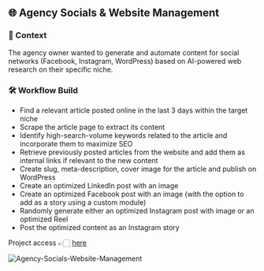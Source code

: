 <h2>🌐 Agency Socials & Website Management</h2>

<h3>📝 Context</h3>
<p>
  The agency owner wanted to generate and automate content for social networks (Facebook, Instagram, WordPress) based on AI-powered web research on their specific niche.
</p>

<h3>🛠️ Workflow Build</h3>
<ul>
  <li>Find a relevant article posted online in the last 3 days within the target niche</li>
  <li>Scrape the article page to extract its content</li>
  <li>Identify high-search-volume keywords related to the article and incorporate them to maximize SEO</li>
  <li>Retrieve previously posted articles from the website and add them as internal links if relevant to the new content</li>
  <li>Create slug, meta-description, cover image for the article and publish on WordPress</li>
  <li>Create an optimized LinkedIn post with an image</li>
  <li>Create an optimized Facebook post with an image (with the option to add as a story using a custom module)</li>
  <li>Randomly generate either an optimized Instagram post with image or an optimized Reel</li>
  <li>Post the optimized content as an Instagram story</li>
</ul>

<p>
  Project access 👉🏻 <a href="https://www.notion.so/julien-sanson/E-Dev-Media-Content-Generator-1fe9a792e6bf80dd92b9ea1be296b2c2?source=copy_link">here</a>
</p>

<img align="left" alt="Agency-Socials-Website-Management" src="https://imgur.com/Qmf9QMg.png"/>
